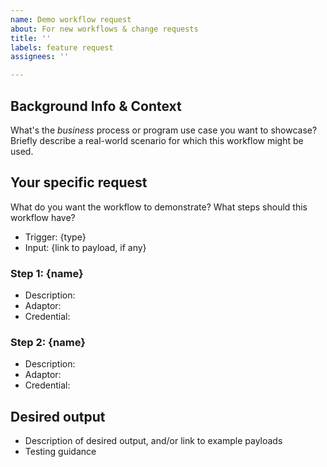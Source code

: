 ```yaml
---
name: Demo workflow request
about: For new workflows & change requests
title: ''
labels: feature request
assignees: ''

---
```

## Background Info & Context
What's the _business_ process or program use case you want to showcase? Briefly describe a real-world scenario for which this workflow might be used. 

## Your specific request
What do you want the workflow to demonstrate? What steps should this workflow have? 
- Trigger: {type}
- Input: {link to payload, if any}

### Step 1: {name}
- Description: 
- Adaptor: 
- Credential: 

### Step 2: {name}
- Description: 
- Adaptor: 
- Credential: 

## Desired output
- Description of desired output, and/or link to example payloads
- Testing guidance
